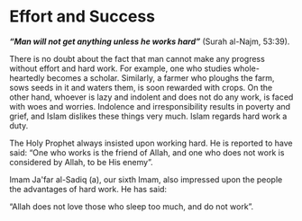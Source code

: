 Effort and Success
==================

***“Man will not get anything unless he works hard”*** (Surah al-Najm,
53:39).

There is no doubt about the fact that man cannot make any progress
without effort and hard work. For example, one who studies
whole-heartedly becomes a scholar. Similarly, a farmer who ploughs the
farm, sows seeds in it and waters them, is soon rewarded with crops. On
the other hand, whoever is lazy and indolent and does not do any work,
is faced with woes and worries. Indolence and irresponsibility results
in poverty and grief, and Islam dislikes these things very much. Islam
regards hard work a duty.

The Holy Prophet always insisted upon working hard. He is reported to
have said: “One who works is the friend of Allah, and one who does not
work is considered by Allah, to be His enemy”.

Imam Ja'far al-Sadiq (a), our sixth Imam, also impressed upon the people
the advantages of hard work. He has said:

“Allah does not love those who sleep too much, and do not work”.


